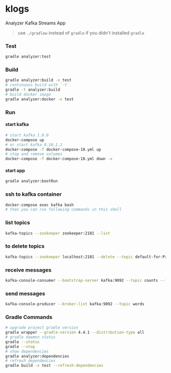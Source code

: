 klogs
=====
Analyzer Kafka Streams App

> use `./gradlew` instead of `gradle` if you didn't installed `gradle`

### Test
```bash
gradle analyzer:test
```
### Build
```bash
gradle analyzer:build -x test 
# continuous build with `-t`. 
gradle -t analyzer:build
# build docker image
gradle analyzer:docker -x test 
```
 
### Run
#### start kafka
```bash
# start kafka 1.0.0
docker-compose up
# or start kafka 0.10.1.1
docker-compose -f docker-compose-10.yml up
# stop and remove volumes
docker-compose -f docker-compose-10.yml down -v
```

#### start app
```bash
gradle analyzer:bootRun
```

### ssh to kafka container
```bash
docker-compose exec kafka bash
# then you can run following commands in this shell
```

### list topics
```bash
kafka-topics --zookeeper zookeeper:2181 --list
```

### to delete topics
```bash
kafka-topics --zookeeper localhost:2181 --delete --topic default-for-ProductCounts-changelog
```

### receive messages
```bash
kafka-console-consumer --bootstrap-server kafka:9092 --topic counts --from-beginning --property print.key=true
```

### send messages
```bash
kafka-console-producer --broker-list kafka:9092 --topic words
```

### Gradle Commands
```bash
# upgrade project gradle version
gradle wrapper --gradle-version 4.4.1 --distribution-type all
# gradle daemon status 
gradle --status
gradle --stop
# show dependencies
gradle analyzer:dependencies
# refresh dependencies
gradle build -x test --refresh-dependencies 
```
